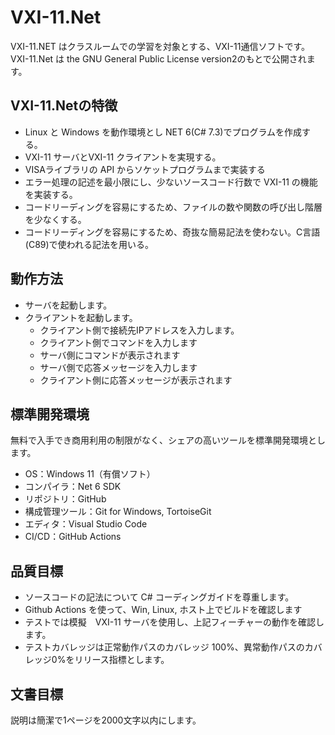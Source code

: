 # VXI-11.Net
VXI-11.NET はクラスルームでの学習を対象とする、VXI-11通信ソフトです。VXI-11.Net は the GNU General Public License version2のもとで公開されます。

## VXI-11.Netの特徴
- Linux と Windows を動作環境とし NET 6(C# 7.3)でプログラムを作成する。
- VXI-11 サーバとVXI-11 クライアントを実現する。
- VISAライブラリの API からソケットプログラムまで実装する
- エラー処理の記述を最小限にし、少ないソースコード行数で VXI-11 の機能を実装する。
- コードリーディングを容易にするため、ファイルの数や関数の呼び出し階層を少なくする。
- コードリーディングを容易にするため、奇抜な簡易記法を使わない。C言語(C89)で使われる記法を用いる。
 
## 動作方法
- サーバを起動します。
- クライアントを起動します。
  - クライアント側で接続先IPアドレスを入力します。
  - クライアント側でコマンドを入力します
  - サーバ側にコマンドが表示されます
  - サーバ側で応答メッセージを入力します
  - クライアント側に応答メッセージが表示されます

## 標準開発環境
無料で入手でき商用利用の制限がなく、シェアの高いツールを標準開発環境とします。
- OS：Windows 11（有償ソフト）
- コンパイラ：Net 6 SDK
- リポジトリ：GitHub
- 構成管理ツール：Git for Windows, TortoiseGit
- エディタ：Visual Studio Code
- CI/CD：GitHub Actions

## 品質目標
- ソースコードの記法について C# コーディングガイドを尊重します。
- Github Actions を使って、Win, Linux, ホスト上でビルドを確認します
- テストでは模擬　VXI-11 サーバを使用し、上記フィーチャーの動作を確認します。
- テストカバレッジは正常動作パスのカバレッジ 100%、異常動作パスのカバレッジ0%をリリース指標とします。

## 文書目標
説明は簡潔で1ページを2000文字以内にします。
